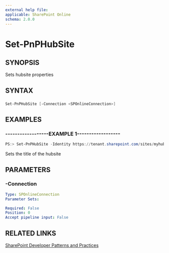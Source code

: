 ```yaml
---
external help file:
applicable: SharePoint Online
schema: 2.0.0
---
```

# Set-PnPHubSite

## SYNOPSIS
Sets hubsite properties

## SYNTAX 

### 
```powershell
Set-PnPHubSite [-Connection <SPOnlineConnection>]
```

## EXAMPLES

### ------------------EXAMPLE 1------------------
```powershell
PS:> Set-PnPHubSite -Identity https://tenant.sharepoint.com/sites/myhubsite -Title "My New Title"
```

Sets the title of the hubsite

## PARAMETERS

### -Connection


```yaml
Type: SPOnlineConnection
Parameter Sets: 

Required: False
Position: 0
Accept pipeline input: False
```

## RELATED LINKS

[SharePoint Developer Patterns and Practices](http://aka.ms/sppnp)